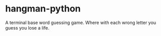 # hangman-python
A terminal base word guessing game. Where with each wrong letter you guess you lose a life.
